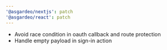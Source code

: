 ```yaml
---
'@asgardeo/nextjs': patch
'@asgardeo/react': patch
---
```


- Avoid race condition in oauth callback and route protection
- Handle empty payload in sign-in action
